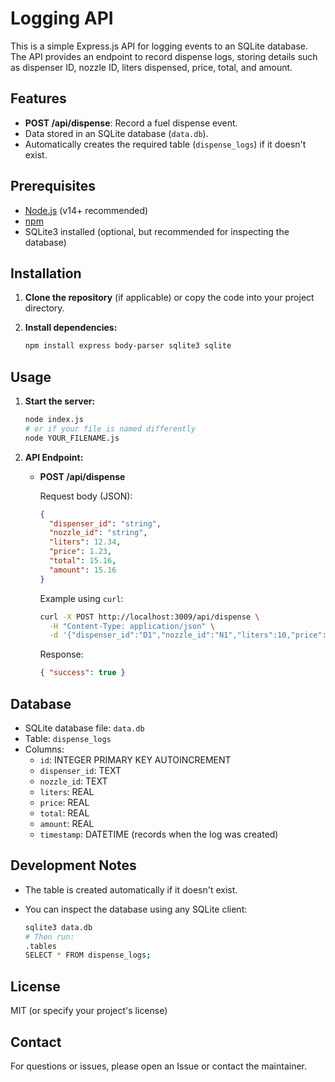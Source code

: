 #  Logging API

This is a simple Express.js API for logging  events to an SQLite database. The API provides an endpoint to record dispense logs, storing details such as dispenser ID, nozzle ID, liters dispensed, price, total, and amount.

## Features

- **POST /api/dispense**: Record a fuel dispense event.
- Data stored in an SQLite database (`data.db`).
- Automatically creates the required table (`dispense_logs`) if it doesn't exist.

## Prerequisites

- [Node.js](https://nodejs.org/) (v14+ recommended)
- [npm](https://www.npmjs.com/)
- SQLite3 installed (optional, but recommended for inspecting the database)

## Installation

1. **Clone the repository** (if applicable) or copy the code into your project directory.

2. **Install dependencies:**

   ```bash
   npm install express body-parser sqlite3 sqlite
   ```

## Usage

1. **Start the server:**

   ```bash
   node index.js
   # or if your file is named differently
   node YOUR_FILENAME.js
   ```

2. **API Endpoint:**

   - **POST /api/dispense**

     Request body (JSON):

     ```json
     {
       "dispenser_id": "string",
       "nozzle_id": "string",
       "liters": 12.34,
       "price": 1.23,
       "total": 15.16,
       "amount": 15.16
     }
     ```

     Example using `curl`:

     ```bash
     curl -X POST http://localhost:3009/api/dispense \
       -H "Content-Type: application/json" \
       -d '{"dispenser_id":"D1","nozzle_id":"N1","liters":10,"price":1.5,"total":15,"amount":15}'
     ```

     Response:

     ```json
     { "success": true }
     ```

## Database

- SQLite database file: `data.db`
- Table: `dispense_logs`
- Columns:
  - `id`: INTEGER PRIMARY KEY AUTOINCREMENT
  - `dispenser_id`: TEXT
  - `nozzle_id`: TEXT
  - `liters`: REAL
  - `price`: REAL
  - `total`: REAL
  - `amount`: REAL
  - `timestamp`: DATETIME (records when the log was created)

## Development Notes

- The table is created automatically if it doesn't exist.
- You can inspect the database using any SQLite client:

  ```bash
  sqlite3 data.db
  # Then run:
  .tables
  SELECT * FROM dispense_logs;
  ```

## License

MIT (or specify your project's license)

## Contact

For questions or issues, please open an Issue or contact the maintainer.
